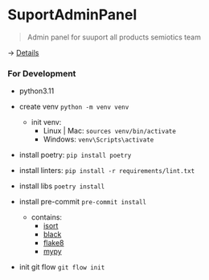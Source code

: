 # SuportAdminPanel

> Admin panel for suuport all products semiotics team


-> [Details](./bot_telegram/README.md)


### For Development
+ python3.11
+ create venv `python -m venv venv` 
  + init venv:
    + Linux | Mac: `sources venv/bin/activate`
    +  Windows:  `venv\Scripts\activate`
+ install poetry: `pip install poetry`
+ install linters: `pip install -r requirements/lint.txt`

+ install libs `poetry install`
+ install pre-commit `pre-commit install`
  + contains:
    + [isort](https://pycqa.github.io/isort/)
    + [black](https://black.readthedocs.io/en/stable/)
    + [flake8](https://flake8.pycqa.org/en/latest/index.html#quickstart)
    + [mypy](https://mypy.readthedocs.io/en/stable/index.html)
+ init git flow `git flow init`